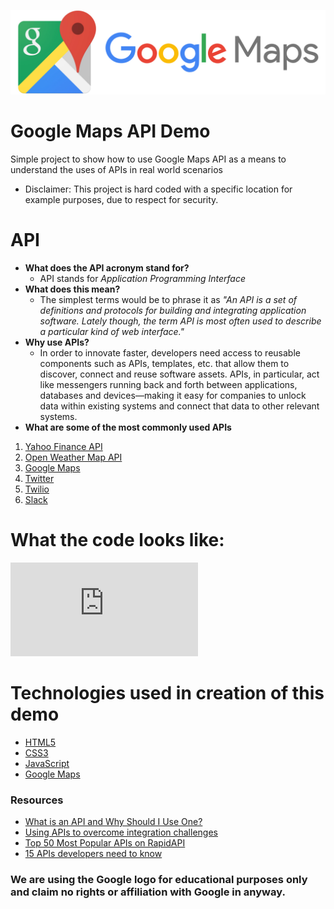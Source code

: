 ![Google maps logo](https://github.com/welljer/google_maps_Demo/blob/master/images/google_maps_logo.png)
# Google Maps API Demo
Simple project to show how to use Google Maps API as a means to understand the uses of APIs in real world scenarios
* Disclaimer:
This project is hard coded with a specific location for example purposes, due to respect for security.

# API 
* **What does the API acronym stand for?**
    * API stands for _Application Programming Interface_
* **What does this mean?**
    * The simplest terms would be to phrase it as _"An API is a set of definitions and protocols for building and integrating application software. Lately though, the term API is most often used to describe a particular kind of web interface."_
* **Why use APIs?**
    * In order to innovate faster, developers need access to reusable components such as APIs, templates, etc. that allow them to discover, connect and reuse software assets. APIs, in particular, act like messengers running back and forth between applications, databases and devices––making it easy for companies to unlock data within existing systems and connect that data to other relevant systems.    
* **What are some of the most commonly used APIs**
1. [Yahoo Finance API](https://rapidapi.com/apidojo/api/yahoo-finance1)
2. [Open Weather Map API](https://openweathermap.org/) 
3. [Google Maps](https://developers.google.com/maps/documentation/javascript/tutorial)
4. [Twitter](https://developer.twitter.com/)
5. [Twilio](https://www.twilio.com/)
6. [Slack](https://api.slack.com/)

# What the code looks like:
![link to JS file](https://github.com/welljer/google_maps_Demo/blob/master/app.js)

# Technologies used in creation of this demo

* [HTML5](https://developer.mozilla.org/en-US/docs/Web/Guide/HTML/HTML5)
* [CSS3](http://www.css3.info/)
* [JavaScript](https://www.javascript.com/)
* [Google Maps](https://developers.google.com/maps/documentation/javascript/tutorial)

### Resources
* [What is an API and Why Should I Use One?](https://medium.com/@TebbaVonMathenstien/what-is-an-api-and-why-should-i-use-one-863c3365726b)
* [Using APIs to overcome integration challenges](https://www.mulesoft.com/resources/api/overcome-integration-challenges)
* [Top 50 Most Popular APIs on RapidAPI](https://rapidapi.com/blog/most-popular-api/)
* [15 APIs developers need to know](https://www.creativebloq.com/web-design/apis-developers-need-know-121518469)



### We are using the Google logo for educational purposes only and claim no rights or affiliation with Google in anyway.